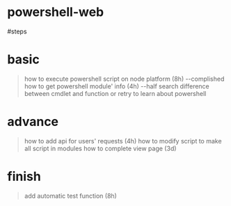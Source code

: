 # powershell-web

#steps
# basic
  > how to execute powershell script on node platform (8h) --complished
  > how to get powershell module' info (4h) --half
  > search difference between cmdlet and function or retry to learn about powershell
# advance
  > how to add api for users' requests (4h)
  > how to modify script to make all script in modules
  > how to complete view page (3d)
# finish
  > add automatic test function (8h)
